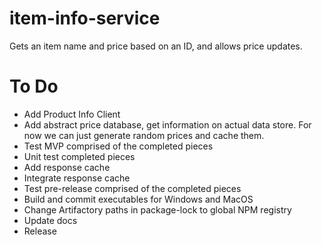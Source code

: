 # item-info-service
Gets an item name and price based on an ID, and allows price updates.

# To Do
- Add Product Info Client
- Add abstract price database, get information on actual data store.  For now we can just generate random prices and cache them.
- Test MVP comprised of the completed pieces
- Unit test completed pieces
- Add response cache
- Integrate response cache
- Test pre-release comprised of the completed pieces
- Build and commit executables for Windows and MacOS
- Change Artifactory paths in package-lock to global NPM registry
- Update docs
- Release

